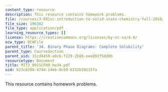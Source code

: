 ```yaml
---
content_type: resource
description: This resource contains homework problems.
file: /courses/3-091sc-introduction-to-solid-state-chemistry-fall-2010/623c8288474d14eb0c596152b39115fa_MIT3_091SCF09_hw34.pdf
file_size: 196382
file_type: application/pdf
learning_resource_types: []
license: https://creativecommons.org/licenses/by-nc-sa/4.0/
ocw_type: OCWFile
parent_title: '34. Binary Phase Diagrams: Complete Solubility'
parent_type: CourseSection
parent_uid: 31cd4459-a0c6-f229-2b86-eee893f5dd0b
resourcetype: Document
title: MIT3_091SCF09_hw34.pdf
uid: 623c8288-474d-14eb-0c59-6152b39115fa
---
```

This resource contains homework problems.
